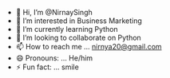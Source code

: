 - 👋 Hi, I’m @NirnaySingh
- 👀 I’m interested in Business Marketing
- 🌱 I’m currently learning Python
- 💞️ I’m looking to collaborate on Python
- 📫 How to reach me ... nirnya20@gmail.com
- 😄 Pronouns: ... He/him
- ⚡ Fun fact: ... smile

<!---
NirnaySingh/NirnaySingh is a ✨ special ✨ repository because its `README.md` (this file) appears on your GitHub profile.
You can click the Preview link to take a look at your changes.
--->
